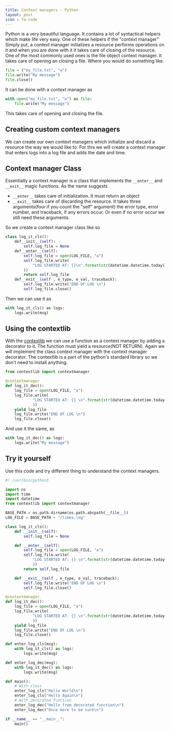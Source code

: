 ```yaml
---
title: Context managers - Python
layout: post
icon : fa-code 
---
```


Python is a very beautiful language. It contains a lot of syntactical helpers which make life very easy.
One of these helpers if the "context manager"
Simply put, a context manager initializes a resource performs operations on it and when you are done with it it takes care of closing of the resource.
One of the most commonly used ones is the file object context manager. It takes care of opening an closing a file.
Where you would do something like.

```python
file = ("my_file.txt", "w")
file.write("My message")
file.close()
```

It can be done with a context manager as

```python
with open("my_file.txt", "w") as file:
    file.write("My message")
```

This takes care of opening and closing the file.  

## Creating custom context managers  

We can create our own context managers which initialize and discard a resource the way we would like to. For this we will create a context manager that enters logs into a log file and adds the date and time.  

## Context manager Class  

Essentially a context manager is a class that implements  the `__enter__` and `__exit__` magic functions.
As the name suggests  

- `__enter__` takes care of initialization. It must return an object
- `__exit__` takes care of discarding the resource. It takes three arguments(four if you count the "self" argument) the error type, error number, and traceback, if any errors occur. Or even if no error occur we still need these arguments.  

So we create a context manager class like so  

```python
class log_it_cls():
    def__init__(self):
        self.log_file = None
    def__enter__(self):
        self.log_file = open(LOG_FILE, "a")
        self.log_file.write(
            "LOG STARTED AT: {}\n".format(str(datetime.datetime.today())
        ))
        return self.log_file
    def__exit__(self , e_type, e_val, traceback):
        self.log_file.write("END OF LOG \n")
        self.log_file.close()
```

Then we can use it as

```python
with log_it_cls() as logs:
    logs.write(msg)
```

## Using the contextlib  

With the [contextlib](https://docs.python.org/3/library/contextlib.html) we can use a function as a context manager by adding a decorator to it. The function must yield a resource(NOT RETURN).
Again we will implement the class context manager with the context manager decorator.
The contextlib is a part of the python's standard library so we don't need to install anything.

```python
from contextlib import contextmanager

@contextmanager
def log_it_dec():
    log_file = open(LOG_FILE, "a")
    log_file.write(
            "LOG STARTED AT: {} \n".format(str(datetime.datetime.today())
            ))
    yield log_file
    log_file.write("END OF LOG \n")
    log_file.close()
```

And use it the same, as

```python
with log_it_dec() as logs:
    logs.write("My message")
```

## Try it yourself  

Use this code and try different thing to understand the context managers.

```python
#! /usr/bin/python3

import os
import time
import datetime
from contextlib import contextmanager

BASE_PATH = os.path.dirname(os.path.abspath(__file__))
LOG_FILE = BASE_PATH + "/times.log"

class log_it_cls():
    def __init__(self):
        self.log_file = None

    def __enter__(self):
        self.log_file = open(LOG_FILE, "a")
        self.log_file.write(
            "LOG STARTED AT: {} \n".format(str(datetime.datetime.today())
            ))
        return self.log_file

    def __exit__(self , e_type, e_val, traceback):
        self.log_file.write("END OF LOG \n")
        self.log_file.close()

@contextmanager
def log_it_dec():
    log_file = open(LOG_FILE, "a")
    log_file.write(
            "LOG STARTED AT: {} \n".format(str(datetime.datetime.today())
            ))
    yield log_file
    log_file.write("END OF LOG \n")
    log_file.close()

def enter_log_cls(msg):
    with log_it_cls() as logs:
        logs.write(msg)

def enter_log_dec(msg):
    with log_it_dec() as logs:
        logs.write(msg)

def main():
    # With class
    enter_log_cls("Hello World\n")
    enter_log_cls("Hello Again\n")
    # With decorated function
    enter_log_dec("Hello from decorated function\n")
    enter_log_dec("Once more to be sure\n")

if __name__ == "__main__":
    main()

```